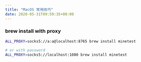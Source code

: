 ```yaml
---
title: "MacOS 常用技巧"
date: 2020-05-31T09:59:35+08:00
---
```


### brew install with proxy

```bash
ALL_PROXY=socks5://a:a@localhost:8765 brew install minetest

# or with password
ALL_PROXY=socks5://localhost:1080 brew install minetest
```
